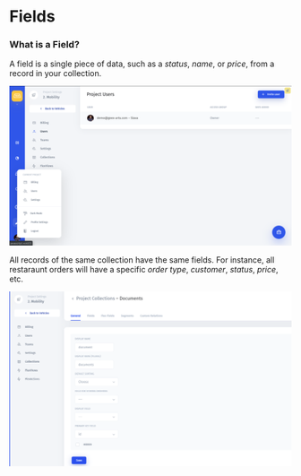 # Fields

### What is a Field?

A field is a single piece of data, such as a _status_, _name_, or _price_, from a record in your collection.

![A record with fields](../../.gitbook/assets/image%20%28311%29.png)

All records of the same collection have the same fields. For instance, all restaraunt orders will have a specific _order type_, _customer_, _status_, _price_, etc.

![](../../.gitbook/assets/image%20%28288%29.png)

